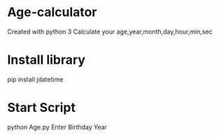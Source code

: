 # Age-calculator
Created with python 3
Calculate your age,year,month,day,hour,min,sec
# Install library
pip install jdatetime
# Start Script
python Age.py
Enter Birthday Year



				
 
